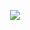 <p align="center">
  <img src="https://content.codecademy.com/courses/learn-cpp/community-challenge/highfive.gif"/>
</p>
